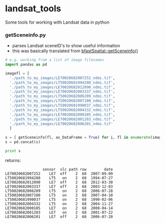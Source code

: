 # landsat_tools
Some tools for working with Landsat data in python

### getSceneinfo.py
* parses Landsat sceneID's to show useful information
* this was basically translated from [bfastSpatial::getSceneinfo()](https://github.com/dutri001/bfastSpatial/blob/master/R/getSceneinfo.R)
```python
# e.g. working from a list of image filenames
import pandas as pd

imagefl = [
  './path_to_my_images/LE70020682007252_ndmi.tif', 
  './path_to_my_images/LT50020681994208_ndmi.tif', 
  './path_to_my_images/LE70020682012090_ndmi.tif', 
  './path_to_my_images/LE70020682003337_ndmi.tif',
  './path_to_my_images/LT50020682006209_ndmi.tif', 
  './path_to_my_images/LT50020682007100_ndmi.tif', 
  './path_to_my_images/LT50020681990037_ndmi.tif', 
  './path_to_my_images/LT50020682004332_ndmi.tif',
  './path_to_my_images/LE70020682000105_ndmi.tif',
  './path_to_my_images/LE70020682001203_ndmi.tif',
  './path_to_my_images/LE70020682006201_ndmi.tif'
  ]
 
s = [ getSceneinfo(fl, as_DataFrame = True) for i, fl in enumerate(imagefl) ]
s = pd.concat(s)

print s
```
returns:
```
                 sensor  slc path row        date
LE70020682007252    LE7  off    2  68  2007-09-09
LT50020681994208    LT5   on    2  68  1994-07-27
LE70020682012090    LE7  off    2  68  2012-03-30
LE70020682003337    LE7  off    2  68  2003-12-03
LT50020682006209    LT5   on    2  68  2006-07-28
LT50020682007100    LT5   on    2  68  2007-04-10
LT50020681990037    LT5   on    2  68  1990-02-06
LT50020682004332    LT5   on    2  68  2004-11-27
LE70020682000105    LE7   on    2  68  2000-04-14
LE70020682001203    LE7   on    2  68  2001-07-22
LE70020682006201    LE7  off    2  68  2006-07-20
```
 
 
